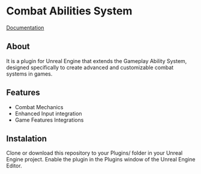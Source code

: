 # Combat Abilities System

[Documentation](https://github.com/AnDreY-MA/CombatAbilitiesSystem/wiki/Combat-Ability-System-‐-Documentation)

## About
It is a plugin for Unreal Engine that extends the Gameplay Ability System, designed specifically to create advanced and customizable combat systems in games.

## Features

- Combat Mechanics
- Enhanced Input integration
- Game Features Integrations

## Instalation
Clone or download this repository to your Plugins/ folder in your Unreal Engine project.
Enable the plugin in the Plugins window of the Unreal Engine Editor.
